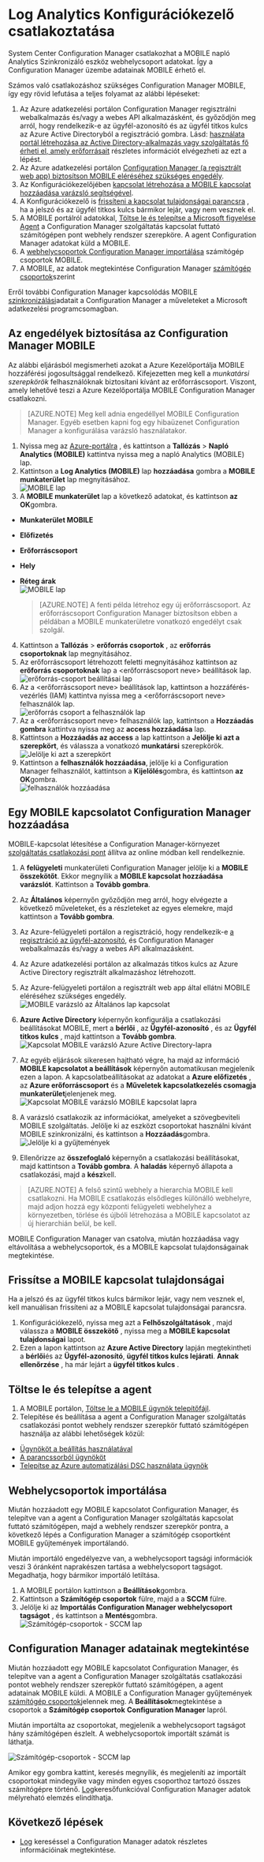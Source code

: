 <properties
    pageTitle="Csatlakozás Konfigurációkezelő napló Analytics |} Microsoft Azure"
    description="Ez a cikk bemutatja a lépéseket a napló Analytics Configuration Manager csatlakozás és adatok elemzése."
    services="log-analytics"
    documentationCenter=""
    authors="bandersmsft"
    manager="jwhit"
    editor=""/>

<tags
    ms.service="log-analytics"
    ms.workload="na"
    ms.tgt_pltfrm="na"
    ms.devlang="na"
    ms.topic="article"
    ms.date="08/29/2016"
    ms.author="banders"/>

# <a name="connect-configuration-manager-to-log-analytics"></a>Log Analytics Konfigurációkezelő csatlakoztatása

System Center Configuration Manager csatlakozhat a MOBILE napló Analytics Szinkronizáló eszköz webhelycsoport adatokat. Így a Configuration Manager üzembe adatainak MOBILE érhető el.

Számos való csatlakozáshoz szükséges Configuration Manager MOBILE, így egy rövid lefutása a teljes folyamat az alábbi lépéseket:

1. Az Azure adatkezelési portálon Configuration Manager regisztrálni webalkalmazás és/vagy a webes API alkalmazásként, és győződjön meg arról, hogy rendelkezik-e az ügyfél-azonosító és az ügyfél titkos kulcs az Azure Active Directoryból a regisztráció gombra. Lásd: [használata portál létrehozása az Active Directory-alkalmazás vagy szolgáltatás fő érheti el, amely erőforrásait](../resource-group-create-service-principal-portal.md) részletes információt elvégezheti az ezt a lépést.
2. Az Azure adatkezelési portálon [Configuration Manager (a regisztrált web app) biztosítson MOBILE eléréséhez szükséges engedély](#provide-configuration-manager-with-permissions-to-oms).
3. Az Konfigurációkezelőjében [kapcsolat létrehozása a MOBILE kapcsolat hozzáadása varázsló segítségével](#add-an-oms-connection-to-configuration-manager).
4. A Konfigurációkezelő is [frissíteni a kapcsolat tulajdonságai parancsra](#update-oms-connection-properties) , ha a jelszó és az ügyfél titkos kulcs bármikor lejár, vagy nem vesznek el.
5. A MOBILE portálról adatokkal, [Töltse le és telepítse a Microsoft figyelése Agent](#download-and-install-the-agent) a Configuration Manager szolgáltatás kapcsolat futtató számítógépen pont webhely rendszer szerepköre. A agent Configuration Manager adatokat küld a MOBILE.
6. A [webhelycsoportok Configuration Manager importálása](#import-collections) számítógép csoportok MOBILE.
7. A MOBILE, az adatok megtekintése Configuration Manager [számítógép csoportok](log-analytics-computer-groups.md)szerint

Erről további Configuration Manager kapcsolódás MOBILE [szinkronizálási](https://technet.microsoft.com/library/mt757374.aspx)adatait a Configuration Manager a műveleteket a Microsoft adatkezelési programcsomagban.



## <a name="provide-configuration-manager-with-permissions-to-oms"></a>Az engedélyek biztosítása az Configuration Manager MOBILE

Az alábbi eljárásból megismerheti azokat a Azure Kezelőportálja MOBILE hozzáférési jogosultsággal rendelkező. Kifejezetten meg kell a *munkatársi szerepkörök* felhasználóknak biztosítani kívánt az erőforráscsoport. Viszont, amely lehetővé teszi a Azure Kezelőportálja MOBILE Configuration Manager csatlakozni.

>[AZURE.NOTE] Meg kell adnia engedéllyel MOBILE Configuration Manager. Egyéb esetben kapni fog egy hibaüzenet Configuration Manager a konfigurálása varázsló használatakor.


1. Nyissa meg az [Azure-portálra](https://portal.azure.com/) , és kattintson a **Tallózás** > **Napló Analytics (MOBILE)** kattintva nyissa meg a napló Analytics (MOBILE) lap.  
2. Kattintson a **Log Analytics (MOBILE)** lap **hozzáadása** gombra a **MOBILE munkaterület** lap megnyitásához.  
  ![MOBILE lap](./media/log-analytics-sccm/sccm-azure01.png)
3. A **MOBILE munkaterület** lap a következő adatokat, és kattintson **az OK**gombra.
  - **Munkaterület MOBILE**
  - **Előfizetés**
  - **Erőforráscsoport**
  - **Hely**
  - **Réteg árak**  
    ![MOBILE lap](./media/log-analytics-sccm/sccm-azure02.png)  

    >[AZURE.NOTE] A fenti példa létrehoz egy új erőforráscsoport. Az erőforráscsoport Configuration Manager biztosítson ebben a példában a MOBILE munkaterületre vonatkozó engedélyt csak szolgál.

4. Kattintson a **Tallózás** > **erőforrás csoportok** , az **erőforrás csoportoknak** lap megnyitásához.
5. Az erőforráscsoport létrehozott feletti megnyitásához kattintson az **erőforrás csoportoknak** lap a &lt;erőforráscsoport neve&gt; beállítások lap.  
  ![erőforrás-csoport beállításai lap](./media/log-analytics-sccm/sccm-azure03.png)
6. Az a &lt;erőforráscsoport neve&gt; beállítások lap, kattintson a hozzáférés-vezérlés (IAM) kattintva nyissa meg a &lt;erőforráscsoport neve&gt; felhasználók lap.  
  ![erőforrás csoport a felhasználók lap](./media/log-analytics-sccm/sccm-azure04.png)  
7. Az a &lt;erőforráscsoport neve&gt; felhasználók lap, kattintson a **Hozzáadás gombra** kattintva nyissa meg az **access hozzáadása** lap.
8. Kattintson a **Hozzáadás az access** a lap kattintson a **Jelölje ki azt a szerepkört**, és válassza a vonatkozó **munkatársi** szerepkörök.  
  ![Jelölje ki azt a szerepkört](./media/log-analytics-sccm/sccm-azure05.png)  
9. Kattintson a **felhasználók hozzáadása**, jelölje ki a Configuration Manager felhasználót, kattintson a **Kijelölés**gombra, és kattintson **az OK**gombra.  
  ![felhasználók hozzáadása](./media/log-analytics-sccm/sccm-azure06.png)  


## <a name="add-an-oms-connection-to-configuration-manager"></a>Egy MOBILE kapcsolatot Configuration Manager hozzáadása

MOBILE-kapcsolat létesítése a Configuration Manager-környezet [szolgáltatás csatlakozási pont](https://technet.microsoft.com/library/mt627781.aspx) állítva az online módban kell rendelkeznie.

1. A **felügyeleti** munkaterületi Configuration Manager jelölje ki a **MOBILE összekötőt**. Ekkor megnyílik a **MOBILE kapcsolat hozzáadása varázslót**. Kattintson a **Tovább gombra**.

2. Az **Általános** képernyőn győződjön meg arról, hogy elvégezte a következő műveleteket, és a részleteket az egyes elemekre, majd kattintson a **Tovább gombra**.
  1. Az Azure-felügyeleti portálon a regisztráció, hogy rendelkezik-e [a regisztráció az ügyfél-azonosító](../active-directory/active-directory-integrating-applications.md), és Configuration Manager webalkalmazás és/vagy a webes API alkalmazásként.
  2. Az Azure adatkezelési portálon az alkalmazás titkos kulcs az Azure Active Directory regisztrált alkalmazáshoz létrehozott.  
  3. Az Azure-felügyeleti portálon a regisztrált web app által ellátni MOBILE eléréséhez szükséges engedély.  
  ![MOBILE varázsló az Általános lap kapcsolat](./media/log-analytics-sccm/sccm-console-general01.png)

3. **Azure Active Directory** képernyőn konfigurálja a csatlakozási beállításokat MOBILE, mert a **bérlői** , az **Ügyfél-azonosító** , és az **Ügyfél titkos kulcs** , majd kattintson a **Tovább gombra**.  
  ![Kapcsolat MOBILE varázsló Azure Active Directory-lapra](./media/log-analytics-sccm/sccm-wizard-tenant-filled03.png)

4. Az egyéb eljárások sikeresen hajtható végre, ha majd az információ **MOBILE kapcsolatot a beállítások** képernyőn automatikusan megjelenik ezen a lapon. A kapcsolatbeállításokat az adatokat a **Azure előfizetés** , az **Azure erőforráscsoport** és a **Műveletek kapcsolatkezelés csomagja munkaterület**jelenjenek meg.  
  ![Kapcsolat MOBILE varázsló MOBILE kapcsolat lapra](./media/log-analytics-sccm/sccm-wizard-configure04.png)

5. A varázsló csatlakozik az információkat, amelyeket a szövegbeviteli MOBILE szolgáltatás. Jelölje ki az eszközt csoportokat használni kívánt MOBILE szinkronizálni, és kattintson a **Hozzáadás**gombra.  
  ![Jelölje ki a gyűjtemények](./media/log-analytics-sccm/sccm-wizard-add-collections05.png)

6. Ellenőrizze az **összefoglaló** képernyőn a csatlakozási beállításokat, majd kattintson a **Tovább gombra**. A **haladás** képernyő állapota a csatlakozási, majd a **kész**kell.

>[AZURE.NOTE] A felső szintű webhely a hierarchia MOBILE kell csatlakozni. Ha MOBILE csatlakozás elsődleges különálló webhelyre, majd adjon hozzá egy központi felügyeleti webhelyhez a környezetben, törlése és újbóli létrehozása a MOBILE kapcsolatot az új hierarchián belül, be kell.

MOBILE Configuration Manager van csatolva, miután hozzáadása vagy eltávolítása a webhelycsoportok, és a MOBILE kapcsolat tulajdonságainak megtekintése.

## <a name="update-oms-connection-properties"></a>Frissítse a MOBILE kapcsolat tulajdonságai

Ha a jelszó és az ügyfél titkos kulcs bármikor lejár, vagy nem vesznek el, kell manuálisan frissíteni az a MOBILE kapcsolat tulajdonságai parancsra.

1. Konfigurációkezelő, nyissa meg azt a **Felhőszolgáltatások** , majd válassza a **MOBILE összekötő** , nyissa meg a **MOBILE kapcsolat tulajdonságai** lapot.
2. Ezen a lapon kattintson az **Azure Active Directory** lapján megtekintheti a **bérlői**és az **Ügyfél-azonosító**, **ügyfél titkos kulcs lejárati**. **Annak ellenőrzése** , ha már lejárt a **ügyfél titkos kulcs** .


## <a name="download-and-install-the-agent"></a>Töltse le és telepítse a agent

1. A MOBILE portálon, [Töltse le a MOBILE ügynök telepítőfájl](log-analytics-windows-agents.md#download-the-agent-setup-file-from-oms).
2. Telepítése és beállítása a agent a Configuration Manager szolgáltatás csatlakozási pontot webhely rendszer szerepkör futtató számítógépen használja az alábbi lehetőségek közül:
  - [Ügynököt a beállítás használatával](log-analytics-windows-agents.md#install-the-agent-using-setup)
  - [A parancssorból ügynököt](log-analytics-windows-agents.md#install-the-agent-using-the-command-line)
  - [Telepítse az Azure automatizálási DSC használata ügynök](log-analytics-windows-agents.md#install-the-agent-using-dsc-in-azure-automation)


## <a name="import-collections"></a>Webhelycsoportok importálása

Miután hozzáadott egy MOBILE kapcsolatot Configuration Manager, és telepítve van a agent a Configuration Manager szolgáltatás kapcsolat futtató számítógépen, majd a webhely rendszer szerepkör pontra, a következő lépés a Configuration Manager a számítógép csoportként MOBILE gyűjtemények importálandó.

Miután importáló engedélyezve van, a webhelycsoport tagsági információk veszi 3 óránként naprakészen tartása a webhelycsoport tagságot. Megadhatja, hogy bármikor importáló letiltása.

1. A MOBILE portálon kattintson a **Beállítások**gombra.
2. Kattintson a **Számítógép csoportok** fülre, majd a a **SCCM** fülre.
3. Jelölje ki az **Importálás Configuration Manager webhelycsoport tagságot** , és kattintson a **Mentés**gombra.  
  ![Számítógép-csoportok - SCCM lap](./media/log-analytics-sccm/sccm-computer-groups01.png)

## <a name="view-data-from-configuration-manager"></a>Configuration Manager adatainak megtekintése

Miután hozzáadott egy MOBILE kapcsolatot Configuration Manager, és telepítve van a agent a Configuration Manager szolgáltatás csatlakozási pontot webhely rendszer szerepkör futtató számítógépen, a agent adatainak MOBILE küldi. A MOBILE a Configuration Manager gyűjtemények [számítógép csoportok](log-analytics-computer-groups.md)jelennek meg. A **Beállítások**megtekintése a csoportok a **Számítógép csoportok** **Configuration Manager** lapról.

Miután importálta az csoportokat, megjelenik a webhelycsoport tagságot hány számítógépen észlelt. A webhelycsoportok importált számát is láthatja.

![Számítógép-csoportok - SCCM lap](./media/log-analytics-sccm/sccm-computer-groups02.png)

Amikor egy gombra kattint, keresés megnyílik, és megjeleníti az importált csoportokat mindegyike vagy minden egyes csoporthoz tartozó összes számítógépre történő. [Log](log-analytics-log-searches.md)keresőfunkcióval Configuration Manager adatok mélyreható elemzés elindíthatja.

## <a name="next-steps"></a>Következő lépések

- [Log](log-analytics-log-searches.md) kereséssel a Configuration Manager adatok részletes információinak megtekintése.
